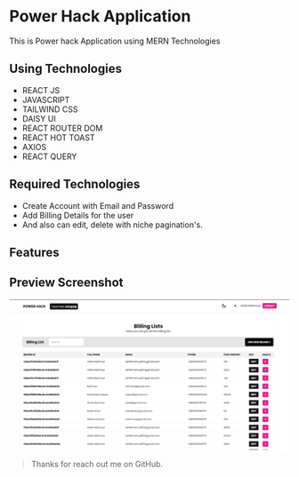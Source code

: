 # Power Hack Application

This is Power hack Application using MERN Technologies

## Using Technologies

- REACT JS
- JAVASCRIPT
- TAILWIND CSS
- DAISY UI
- REACT ROUTER DOM
- REACT HOT TOAST
- AXIOS
- REACT QUERY

## Required Technologies

- Create Account with Email and Password
- Add Billing Details for the user
- And also can edit, delete with niche pagination's.

## Features

## Preview Screenshot

![imageScreenshot](./preview.png)

> Thanks for reach out me on GitHub.
